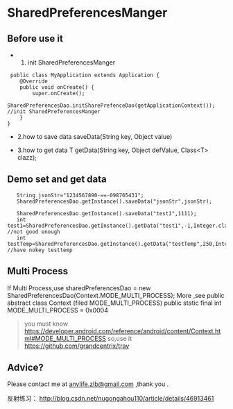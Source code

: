 # SharedPreferencesManger
## Before use it
- 1. init SharedPreferencesManger
```
 public class MyApplication extends Application {
	@Override
	public void onCreate() {
		super.onCreate();
		SharedPreferencesDao.initSharePrefenceDao(getApplicationContext());  //init SharedPreferencesManger
	}
}
```

- 2.how to save data
saveData(String key, Object value)

- 3.how to get data
<T> T getData(String key, Object defValue, Class&lt;T> clazz);

## Demo set and get data
```
   String jsonStr="1234567890-==-098765431";
   SharedPreferencesDao.getInstance().saveData("jsonStr",jsonStr);

   SharedPreferencesDao.getInstance().saveData("test1",1111);
   int test1=SharedPreferencesDao.getInstance().getData("test1",-1,Integer.class); //not good enough
   int testTemp=SharedPreferencesDao.getInstance().getData("testTemp",250,Integer.class);  //have nokey testtemp
```
## Multi Process

   If Multi Process,use 		sharedPreferencesDao = new SharedPreferencesDao(Context.MODE_MULTI_PROCESS);
   More ,see     public abstract class Context (filed MODE_MULTI_PROCESS)
   public static final int MODE_MULTI_PROCESS = 0x0004

   > you must know https://developer.android.com/reference/android/content/Context.html#MODE_MULTI_PROCESS
   > so,use it https://github.com/grandcentrix/tray

## Advice?

Please contact me at anylife.zlb@gmail.com ,thank you .


反射练习： http://blog.csdn.net/nugongahou110/article/details/46913461
